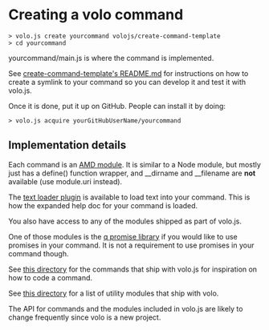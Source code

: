 # Creating a volo command

    > volo.js create yourcommand volojs/create-command-template
    > cd yourcommand

yourcommand/main.js is where the command is implemented.

See
[create-command-template's README.md](https://github.com/volojs/create-command-template)
for instructions on how to create a symlink to your command so you can develop
it and test it with volo.js.

Once it is done, put it up on GitHub. People can install it by doing:

    > volo.js acquire yourGitHubUserName/yourcommand

## Implementation details

Each command is an [AMD module](https://github.com/amdjs/amdjs-api/wiki/AMD).
It is similar to a Node module, but mostly just has a define() function wrapper,
and __dirname and __filename are **not** available (use module.uri instead).

The [text loader plugin](http://requirejs.org/docs/api.html#text)
is available to load text into your command. This is how the expanded help doc
for your command is loaded.

You also have access to any of the modules shipped as part
of volo.js.

One of those modules is the [q promise library](https://github.com/kriskowal/q)
if you would like to use promises in your command. It is not a
requirement to use promises in your command though.

See [this directory](https://github.com/volojs/volo/tree/master/volo) for the
commands that ship with volo.js for inspiration on how to code a command.

See [this directory](https://github.com/volojs/volo/tree/master/volo/volo) for
a list of utility modules that ship with volo.

The API for commands and the modules included in volo.js are likely to change
frequently since volo is a new project.
